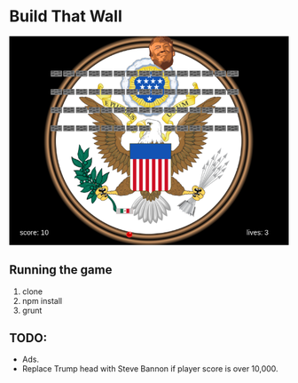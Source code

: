 # Build That Wall

![alt text][logo]

[logo]: /src/NotInBuild/screenshot.png

## Running the game

  1. clone
  2. npm install
  3. grunt

## TODO:

  * Ads.
  * Replace Trump head with Steve Bannon if player score is over 10,000.
